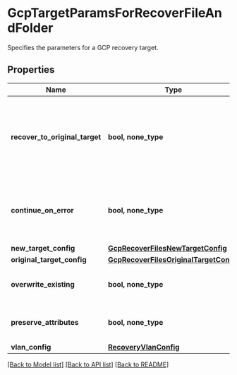 # GcpTargetParamsForRecoverFileAndFolder

Specifies the parameters for a GCP recovery target.

## Properties
Name | Type | Description | Notes
------------ | ------------- | ------------- | -------------
**recover_to_original_target** | **bool, none_type** | Specifies whether to recover to the original target. If true, originalTargetConfig must be specified. If false, newTargetConfig must be specified. | 
**continue_on_error** | **bool, none_type** | Specifies whether to continue recovering other files if one of files or folders failed to recover. Default value is false. | [optional] 
**new_target_config** | [**GcpRecoverFilesNewTargetConfig**](GcpRecoverFilesNewTargetConfig.md) |  | [optional] 
**original_target_config** | [**GcpRecoverFilesOriginalTargetConfig**](GcpRecoverFilesOriginalTargetConfig.md) |  | [optional] 
**overwrite_existing** | **bool, none_type** | Specifies whether to override the existing files. Default is true. | [optional] 
**preserve_attributes** | **bool, none_type** | Specifies whether to preserve original attributes. Default is true. | [optional] 
**vlan_config** | [**RecoveryVlanConfig**](RecoveryVlanConfig.md) |  | [optional] 

[[Back to Model list]](../README.md#documentation-for-models) [[Back to API list]](../README.md#documentation-for-api-endpoints) [[Back to README]](../README.md)


